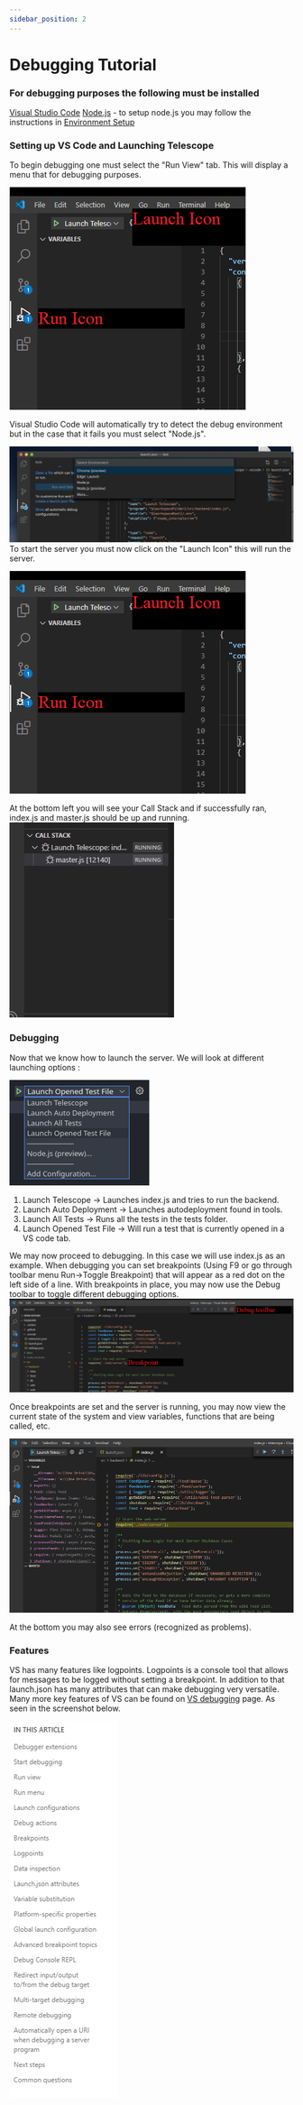 ```yaml
---
sidebar_position: 2
---
```


# Debugging Tutorial

### For debugging purposes the following must be installed

[Visual Studio Code](https://code.visualstudio.com/)
[Node.js](https://www.npmjs.com/) - to setup node.js you may follow the instructions in [Environment Setup](https://github.com/Seneca-CDOT/telescope/blob/master/docs/environment-setup.md)

### Setting up VS Code and Launching Telescope

To begin debugging one must select the "Run View" tab. This will display a menu that for debugging purposes.

![VS Run View Screenshot](../../static/img/VS-Run-View-Screenshot.png)

Visual Studio Code will automatically try to detect the debug environment but in the case that it fails you must select "Node.js".

![VS Debug Environment Screenshot](../../static/img/VS-Debug-Environment-Screenshot.png)
To start the server you must now click on the "Launch Icon" this will run the server.

![VS Launch Telescope Screenshot](../../static/img/VS-Run-View-Screenshot.png)

At the bottom left you will see your Call Stack and if successfully ran, index.js and master.js should be up and running.
![VS Call Stack Screenshot](../../static/img/VS-Call-Stack-Screenshot.png)

### Debugging

Now that we know how to launch the server. We will look at different launching options :

![VS Launch Options Screenshot](../../static/img/VS-Launch-Options.png)

1. Launch Telescope -> Launches index.js and tries to run the backend.
1. Launch Auto Deployment -> Launches autodeployment found in tools.
1. Launch All Tests -> Runs all the tests in the tests folder.
1. Launch Opened Test File -> Will run a test that is currently opened in a VS code tab.

We may now proceed to debugging.
In this case we will use index.js as an example. When debugging you can set breakpoints (Using F9 or go through toolbar menu Run->Toggle Breakpoint) that will appear as a red dot on the left side of a line. With breakpoints in place, you may now use the Debug toolbar to toggle different debugging options.
![VS Breakpoint Screenshot](../../static/img/VS-Breakpoint-Screenshot.png)

Once breakpoints are set and the server is running, you may now view the current state of the system and view variables, functions that are being called, etc.

![VS Variables + Problems Screenshot](../../static/img/VS-Variables-Problem-Screenshot.png)

At the bottom you may also see errors (recognized as problems).

### Features

VS has many features like logpoints. Logpoints is a console tool that allows for messages to be logged without setting a breakpoint.
In addition to that launch.json has many attributes that can make debugging very versatile.
Many more key features of VS can be found on [VS debugging](https://code.visualstudio.com/docs/editor/debugging#_launch-configurations) page. As seen in the screenshot below.

![VS Variables + Problems Screenshot](../../static/img/VS-Features-Screenshot.png)
